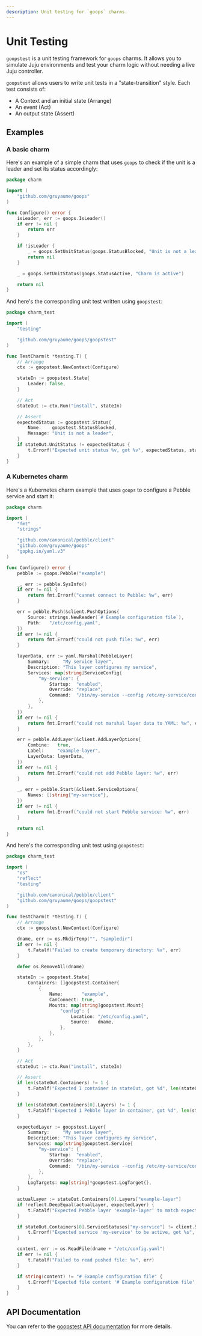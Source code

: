 ```yaml
---
description: Unit testing for `goops` charms.
---
```


# Unit Testing

`goopstest` is a unit testing framework for `goops` charms. It allows you to simulate Juju environments and test your charm logic without needing a live Juju controller.

`goopstest` allows users to write unit tests in a "state-transition" style. Each test consists of:

- A Context and an initial state (Arrange)
- An event (Act)
- An output state (Assert)

## Examples

### A basic charm

Here's an example of a simple charm that uses `goops` to check if the unit is a leader and set its status accordingly:

```go
package charm

import (
	"github.com/gruyaume/goops"
)

func Configure() error {
	isLeader, err := goops.IsLeader()
	if err != nil {
		return err
	}

	if !isLeader {
		_ = goops.SetUnitStatus(goops.StatusBlocked, "Unit is not a leader")
		return nil
	}

	_ = goops.SetUnitStatus(goops.StatusActive, "Charm is active")

	return nil
}
```

And here's the corresponding unit test written using `goopstest`:

```go
package charm_test

import (
	"testing"

	"github.com/gruyaume/goops/goopstest"
)

func TestCharm(t *testing.T) {
	// Arrange
	ctx := goopstest.NewContext(Configure)

	stateIn := goopstest.State{
		Leader: false,
	}

	// Act
	stateOut := ctx.Run("install", stateIn)

	// Assert
	expectedStatus := goopstest.Status{
		Name:    goopstest.StatusBlocked,
		Message: "Unit is not a leader",
	}
	if stateOut.UnitStatus != expectedStatus {
		t.Errorf("Expected unit status %v, got %v", expectedStatus, stateOut.UnitStatus)
	}
}
```

### A Kubernetes charm

Here's a Kubernetes charm example that uses `goops` to configure a Pebble service and start it:

```go
package charm

import (
	"fmt"
	"strings"

	"github.com/canonical/pebble/client"
	"github.com/gruyaume/goops"
	"gopkg.in/yaml.v3"
)

func Configure() error {
	pebble := goops.Pebble("example")

	_, err := pebble.SysInfo()
	if err != nil {
		return fmt.Errorf("cannot connect to Pebble: %w", err)
	}

	err = pebble.Push(&client.PushOptions{
		Source: strings.NewReader(`# Example configuration file`),
		Path:   "/etc/config.yaml",
	})
	if err != nil {
		return fmt.Errorf("could not push file: %w", err)
	}

	layerData, err := yaml.Marshal(PebbleLayer{
		Summary:     "My service layer",
		Description: "This layer configures my service",
		Services: map[string]ServiceConfig{
			"my-service": {
				Startup:  "enabled",
				Override: "replace",
				Command:  "/bin/my-service --config /etc/my-service/config.yaml",
			},
		},
	})
	if err != nil {
		return fmt.Errorf("could not marshal layer data to YAML: %w", err)
	}

	err = pebble.AddLayer(&client.AddLayerOptions{
		Combine:   true,
		Label:     "example-layer",
		LayerData: layerData,
	})
	if err != nil {
		return fmt.Errorf("could not add Pebble layer: %w", err)
	}

	_, err = pebble.Start(&client.ServiceOptions{
		Names: []string{"my-service"},
	})
	if err != nil {
		return fmt.Errorf("could not start Pebble service: %w", err)
	}

	return nil
}
```

And here's the corresponding unit test using `goopstest`:

```go
package charm_test

import (
	"os"
	"reflect"
	"testing"

	"github.com/canonical/pebble/client"
	"github.com/gruyaume/goops/goopstest"
)

func TestCharm(t *testing.T) {
	// Arrange
	ctx := goopstest.NewContext(Configure)

	dname, err := os.MkdirTemp("", "sampledir")
	if err != nil {
		t.Fatalf("Failed to create temporary directory: %v", err)
	}

	defer os.RemoveAll(dname)

	stateIn := goopstest.State{
		Containers: []goopstest.Container{
			{
				Name:       "example",
				CanConnect: true,
				Mounts: map[string]goopstest.Mount{
					"config": {
						Location: "/etc/config.yaml",
						Source:   dname,
					},
				},
			},
		},
	}

	// Act
	stateOut := ctx.Run("install", stateIn)

	// Assert
	if len(stateOut.Containers) != 1 {
		t.Fatalf("Expected 1 container in stateOut, got %d", len(stateOut.Containers))
	}

	if len(stateOut.Containers[0].Layers) != 1 {
		t.Fatalf("Expected 1 Pebble layer in container, got %d", len(stateOut.Containers[0].Layers))
	}

	expectedLayer := goopstest.Layer{
		Summary:     "My service layer",
		Description: "This layer configures my service",
		Services: map[string]goopstest.Service{
			"my-service": {
				Startup:  "enabled",
				Override: "replace",
				Command:  "/bin/my-service --config /etc/my-service/config.yaml",
			},
		},
		LogTargets: map[string]*goopstest.LogTarget{},
	}

	actualLayer := stateOut.Containers[0].Layers["example-layer"]
	if !reflect.DeepEqual(actualLayer, expectedLayer) {
		t.Fatalf("Expected Pebble layer 'example-layer' to match expected configuration.\nExpected: %+v\nActual: %+v", expectedLayer, actualLayer)
	}

	if stateOut.Containers[0].ServiceStatuses["my-service"] != client.StatusActive {
		t.Errorf("Expected service 'my-service' to be active, got %s", stateOut.Containers[0].ServiceStatuses["my-service"])
	}

	content, err := os.ReadFile(dname + "/etc/config.yaml")
	if err != nil {
		t.Fatalf("Failed to read pushed file: %v", err)
	}

	if string(content) != "# Example configuration file" {
		t.Errorf("Expected file content '# Example configuration file', got '%s'", string(content))
	}
}
```

## API Documentation

You can refer to the [goopstest API documentation](https://pkg.go.dev/github.com/gruyaume/goops/goopstest) for more details.
